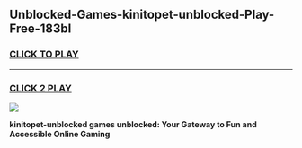 
## Unblocked-Games-kinitopet-unblocked-Play-Free-183bl
<h3>
<a href="https://premium76.site?title=kinitopet-unblocked&ref=19M">CLICK TO PLAY</a></h3>
<hr>

<h3>
<a href="https://premium76.site?title=kinitopet-unblocked&ref=19M">CLICK 2 PLAY</a>
  
</h3>

<a href="https://premium76.site?title=kinitopet-unblocked&ref=19M"><img src="https://clearcache.store/games.png"></a>


**kinitopet-unblocked games unblocked: Your Gateway to Fun and Accessible Online Gaming**
